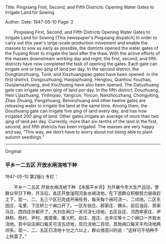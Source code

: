 Title: Pingxiang First, Second, and Fifth Districts: Opening Water Gates to Irrigate Land for Sowing

Author:
Date: 1947-05-10
Page: 2

　　Pingxiang First, Second, and Fifth Districts
    Opening Water Gates to Irrigate Land for Sowing
    [This newspaper's Pingxiang dispatch] In order to carry out this year's large-scale production movement and enable the masses to sow as early as possible, the districts opened the water gates of the Fuyang River to irrigate the land after the thaw. With the active efforts of the masses downstream working day and night, the first, second, and fifth districts have now completed the task of opening the gates. Each gate can irrigate one or two *qing* of land per day. In the second district, the Dongtianzhuang, Tunli, and Xiazhuangqiao gates have been opened. In the first district, Dongxuzhuang, Haojiazhuang, Hengtou, Qianhou Youzhao, Guojiamazhuang, and Xisizhuang have also been opened. The Daliuzhuang gate can irrigate seven *qing* of land per day. In the fifth district, Douzhuang, Hexi Lijiazhuang, Yinlinqiao, Yangcun, Yincun, Nanzhouzhang, Chongyiting, Zhao Zhuang, Pangzhuang, Beixinzhuang and other twelve gates are releasing water to irrigate the land at the same time. Among them, the Douzhuang gate can irrigate five *qing* of land every day, and has now irrigated 200 *qing* of land. Other gates irrigate an average of more than two *qing* of land per day. Currently, more than six-tenths of the land in the first, second, and fifth districts has been irrigated. The masses are very happy and say, "This way, we don't have to worry about not being able to plant autumn seedlings."



<hr /> 

Original: 


### 平乡一二五区  开放水闸浇地下种

1947-05-10
第2版()
专栏：

　　平乡一二五区
    开放水闸浇地下种
    【本报平乡讯】为开展今年大生产运动，使群众早日下种，开冻后，各区开放滏阳河各水闸浇地。在下游群众积极努力昼夜赶工下，现一、二、五三个区已完成开闸任务，每天每个闸可浇一、二顷地。二区东田庄、屯里、下庄桥三个闸口开了。一区东徐庄、郝家庄、横头、前后油召、郭家马庄、西四庄亦都开了。大刘庄闸口一天可浇七顷地，五区豆庄、河西李家庄、尹林桥、杨村、尹村、南周章、重义町、赵庄、庞庄、北辛庄等十二个闸口一齐放水浇地。其中豆庄闸口每天可浇五顷地，现已浇地二百顷，其他闸口每天平均浇地两顷多。现一、二、五区已浇地十分之六以上，群众很高兴的说：“这样可不怕种不上秋苗了。”
